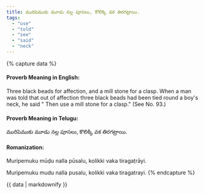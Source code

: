 ```yaml
---
title: మురిపెముకు మూడు నల్ల పూసలు, కొలిక్కి వక తిరగట్రాయి.
tags:
  - "use"
  - "told"
  - "see"
  - "said"
  - "neck"
---
```


{% capture data %}
#### Proverb Meaning in English:
Three black beads for affection, and a mill stone for a clasp.
When a man was told that out of affection three black beads had been tied round a boy's neck, he said " Then use a mill stone for a clasp."
(See No. 93.)

#### Proverb Meaning in Telugu:
మురిపెముకు మూడు నల్ల పూసలు, కొలిక్కి వక తిరగట్రాయి.

#### Romanization:
Muripemuku mūḍu nalla pūsalu, kolikki vaka tiragaṭrāyi.

Muripemuku mudu nalla pusalu, kolikki vaka tiragatrayi.
{% endcapture %}

{{ data | markdownify }}

